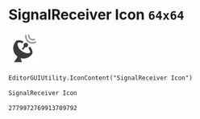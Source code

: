 # SignalReceiver Icon `64x64`
<img src="/img/SignalReceiver%20Icon.png" width=64 height=64>

``` CSharp
EditorGUIUtility.IconContent("SignalReceiver Icon")
```
```
SignalReceiver Icon
```
```
2779972769913709792
```
